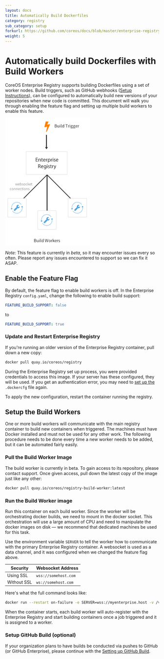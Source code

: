 ```yaml
---
layout: docs
title: Automatically Build Dockerfiles
category: registry
sub_category: setup
forkurl: https://github.com/coreos/docs/blob/master/enterprise-registry/build-support/index.md
weight: 5
---
```


# Automatically build Dockerfiles with Build Workers

CoreOS Enterprise Registry supports building Dockerfiles using a set of worker nodes. Build triggers, such as GitHub webhooks ([Setup Instructions]({{site.url}}/docs/enterprise-registry/github-build)), can be configured to automatically build new versions of your repositories when new code is committed. This document will walk you through enabling the feature flag and setting up multiple build workers to enable this feature.

<img src="workers.png" class="img-center" alt="Enterprise Registry Build Workers"/>

*Note:* This feature is currently in *beta*, so it may encounter issues every so often. Please report
any issues encountered to support so we can fix it ASAP.

## Enable the Feature Flag

By default, the feature flag to enable build workers is off. In the Enterprise Registry `config.yaml`, change the following to enable build support:

```yaml
FEATURE_BUILD_SUPPORT: false
```

to

```yaml
FEATURE_BUILD_SUPPORT: true
```

### Update and Restart Enterprise Registry

If you're running an older version of the Enterprise Registry container, pull down a new copy:

```sh
docker pull quay.io/coreos/registry
```

During the Enterprise Registry set up process, you were provided credentials to access this image. If your server has these configured, they will be used. If you get an authentication error, you may need to [set up the]({{site.url}}/docs/enterprise-registry/initial-setup/) `.dockercfg` file again.

To apply the new configuration, restart the container running the registry.

## Setup the Build Workers

One or more build workers will communicate with the main registry container to build new containers when triggered. The machines must have Docker installed and must not be used for any other work. The following procedure needs to be done every time a new worker needs to be
added, but it can be automated fairly easily.

### Pull the Build Worker Image

The build worker is currently in beta. To gain access to its repository, please contact support.
Once given access, pull down the latest copy of the image just like any other:

```sh
docker pull quay.io/coreos/registry-build-worker:latest
```

### Run the Build Worker image

Run this container on each build worker. Since the worker will be orchestrating docker builds, we need to mount in the docker socket. This orchestration will use a large amount of CPU and need to manipulate the docker images on disk &mdash; we recommend that dedicated machines be used for this task.

Use the environment variable `SERVER` to tell the worker how to communicate with the primary Enterprise Registry container. A websocket is used as a data channel, and it was configured when we changed the feature flag above.

| Security | Websocket Address |
|----------|-------------------|
| Using SSL | ```wss://somehost.com``` |
| Without SSL | ```ws://somehost.com```

Here's what the full command looks like:

```sh
docker run --restart on-failure -e SERVER=wss://myenterprise.host -v /var/run/docker.sock:/var/run/docker.sock quay.io/coreos/registry-build-worker:latest
```

When the container starts, each build worker will auto-register with the Enterprise Registry and start building containers once a job triggered and it is assigned to a worker.

### Setup GitHub Build (optional)

If your organization plans to have builds be conducted via pushes to GitHub (or GitHub Enterprise), please continue
with the <a href="../github-build/">Setting up GitHub Build</a>.

